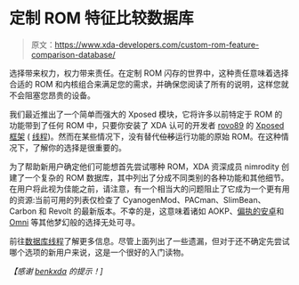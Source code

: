 # 定制 ROM 特征比较数据库

> 原文：<https://www.xda-developers.com/custom-rom-feature-comparison-database/>

选择带来权力，权力带来责任。在定制 ROM 闪存的世界中，这种责任意味着选择合适的 ROM 和内核组合来满足您的需求，并确保您阅读了所有的说明，这样您就不会阻塞您昂贵的设备。

我们最近推出了一个简单而强大的 Xposed 模块，它将许多以前特定于 ROM 的功能带到了任何 ROM 中，只要你安装了 XDA 认可的开发者 [rovo89](http://forum.xda-developers.com/member.php?u=4419114) 的 [Xposed 框架](http://www.xda-developers.com/android/say-goodbye-to-custom-stock-roms-and-hello-to-xposed-framework/ "Say Goodbye to Custom “Stock” Roms and Hello to Xposed Framework") ( [线程](http://forum.xda-developers.com/showthread.php?t=1574401))。然而在某些情况下，没有替代~~位移~~运行功能的原始 ROM。在这种情况下，了解你的选择是很重要的。

为了帮助新用户确定他们可能想首先尝试哪种 ROM，XDA 资深成员 nimrodity 创建了一个复杂的 ROM 数据库，其中列出了分成不同类别的各种功能和其他细节。在用户将此视为佳能之前，请注意，有一个相当大的问题阻止了它成为一个更有用的资源:当前可用的列表仅检查了 CyanogenMod、PACman、SlimBean、Carbon 和 Revolt 的最新版本。不幸的是，这意味着诸如 AOKP、[偏执的安卓](http://forum.xda-developers.com/forumdisplay.php?f=2613)和 [Omni](http://www.xda-developers.com/android/from-the-bbq-omnirom/) 等其他梦幻般的选择无处可寻。

前往[数据库线程](http://forum.xda-developers.com/showthread.php?t=2482420)了解更多信息。尽管上面列出了一些遗漏，但对于还不确定先尝试哪个选项的新用户来说，这是一个很好的入门读物。

*【感谢 [benkxda](http://forum.xda-developers.com/member.php?u=4465234) 的提示！]*